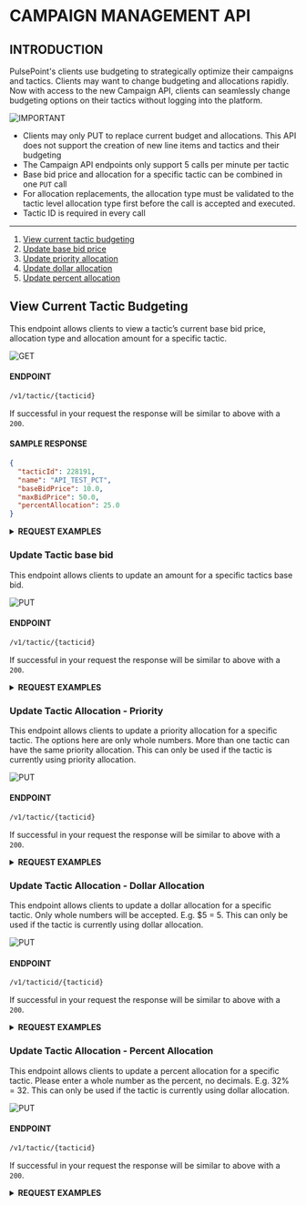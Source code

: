 # CAMPAIGN MANAGEMENT API

## INTRODUCTION

PulsePoint's clients use budgeting to strategically optimize their
campaigns and tactics. Clients may want to change budgeting
and allocations rapidly. Now with access to the new Campaign API,
clients can seamlessly change budgeting options on their tactics
without logging into the platform.

![IMPORTANT](https://img.shields.io/badge/IMPORTANT-red?style=for-the-badge)

- Clients may only PUT to replace
  current budget and allocations.
  This API does not support the
  creation of new line items and
  tactics and their budgeting
- The Campaign API endpoints
  only support 5 calls per minute
  per tactic
- Base bid price and allocation for
  a specific tactic can be combined
  in one `PUT` call
- For allocation replacements, the
  allocation type must be validated
  to the tactic level allocation type
  first before the call is accepted
  and executed.
- Tactic ID is required in every call

---

1. [View current tactic budgeting](#view-current-tactic-budgeting)
2. [Update base bid price](#update-tactic-base-bid)
3. [Update priority allocation](#update-tactic-allocation---priority)
4. [Update dollar allocation](#update-tactic-allocation---dollar-allocation)
5. [Update percent allocation](#update-tactic-allocation---percent-allocation)

## View Current Tactic Budgeting

This endpoint allows clients to view a tactic’s current base bid price, allocation type and allocation
amount for a specific tactic.

![GET](https://img.shields.io/badge/HTTP%20Method-GET-61affe?style=for-the-badge)

#### ENDPOINT

```txt
/v1/tactic/{tacticid}
```

If successful in your request the response will be similar to above with a `200`.

#### SAMPLE RESPONSE

```json
{
  "tacticId": 228191,
  "name": "API_TEST_PCT",
  "baseBidPrice": 10.0,
  "maxBidPrice": 50.0,
  "percentAllocation": 25.0
}
```

<details>
<summary>
    <strong>REQUEST EXAMPLES</strong>
</summary>
<br>
Below are a list of code examples for CURL, Python, Java and JavaScript
<br><br>

#### CURL

```bash
curl --location 'https://lifeapi.pulsepoint.com/RestApi/v1/tactic/123456' \
--header 'Authorization: Bearer <token>'
```

#### PYTHON

```python
import requests

url = "https://lifeapi.pulsepoint.com/RestApi/v1/tactic/123456"

payload = {}
headers = {
  'Authorization': 'Bearer <token>'
}

response = requests.request("GET", url, headers=headers, data=payload)

print(response.text)

```

#### JAVA

```java
OkHttpClient client = new OkHttpClient().newBuilder()
  .build();
MediaType mediaType = MediaType.parse("text/plain");
RequestBody body = RequestBody.create(mediaType, "");
Request request = new Request.Builder()
  .url("https://lifeapi.pulsepoint.com/RestApi/v1/tactic/123456")
  .method("GET", body)
  .addHeader("Authorization", "Bearer <token>")
  .build();
Response response = client.newCall(request).execute();
```

#### JAVASCRIPT

```javascript
const myHeaders = new Headers()
myHeaders.append('Authorization', 'Bearer <token>')

const requestOptions = {
  method: 'GET',
  headers: myHeaders,
  redirect: 'follow',
}

fetch('https://lifeapi.pulsepoint.com/RestApi/v1/tactic/123456', requestOptions)
  .then(response => response.text())
  .then(result => console.log(result))
  .catch(error => console.error(error))
```

</details>

### Update Tactic base bid

This endpoint allows clients to update an amount for a specific tactics base bid.

![PUT](https://img.shields.io/badge/HTTP%20Method-PUT-fca130?style=for-the-badge)

#### ENDPOINT

```txt
/v1/tactic/{tacticid}
```

If successful in your request the response will be similar to above with a `200`.

<details>
<summary>
    <strong>REQUEST EXAMPLES</strong>
</summary>
<br>
Below are a list of code examples for CURL, Python, Java and JavaScript
<br><br>

#### CURL

```bash
curl --location --request PUT 'https://lifeapi.pulsepoint.com/RestApi/v1/tactic/228191' \
--header 'Content-Type: application/json' \
--header 'Authorization: <token>' \
--data '{    "baseBidPrice": 25 }'
```

#### PYTHON

```python
import requests
import json

url = "https://lifeapi.pulsepoint.com/RestApi/v1/tactic/228191"

payload = json.dumps({
  "baseBidPrice": 25
})
headers = {
  'Content-Type': 'application/json',
  'Authorization': '<token>'
}

response = requests.request("PUT", url, headers=headers, data=payload)

print(response.text)

```

#### JAVA

```java
OkHttpClient client = new OkHttpClient().newBuilder()
  .build();
MediaType mediaType = MediaType.parse("application/json");
RequestBody body = RequestBody.create(mediaType, "{    \"baseBidPrice\": 25 }");
Request request = new Request.Builder()
  .url("https://lifeapi.pulsepoint.com/RestApi/v1/tactic/228191")
  .method("PUT", body)
  .addHeader("Content-Type", "application/json")
  .addHeader("Authorization", "<token>")
  .build();
Response response = client.newCall(request).execute();
```

#### JAVASCRIPT

```javascript
const myHeaders = new Headers()
myHeaders.append('Content-Type', 'application/json')
myHeaders.append('Authorization', '<token>')

const raw = JSON.stringify({
  baseBidPrice: 25,
})

const requestOptions = {
  method: 'PUT',
  headers: myHeaders,
  body: raw,
  redirect: 'follow',
}

fetch('https://lifeapi.pulsepoint.com/RestApi/v1/tactic/228191', requestOptions)
  .then(response => response.text())
  .then(result => console.log(result))
  .catch(error => console.error(error))
```

</details>

</details>

### Update Tactic Allocation - Priority

This endpoint allows clients to update a priority allocation for a specific tactic. The options here are only
whole numbers. More than one tactic can have the same priority allocation. This can only be used if the
tactic is currently using priority allocation.

![PUT](https://img.shields.io/badge/HTTP%20Method-PUT-fca130?style=for-the-badge)

#### ENDPOINT

```txt
/v1/tactic/{tacticid}
```

If successful in your request the response will be similar to above with a `200`.

<details>
<summary>
    <strong>REQUEST EXAMPLES</strong>
</summary>
<br>
Below are a list of code examples for CURL, Python, Java and JavaScript
<br><br>

#### CURL

```bash
curl --location --request PUT 'https://lifeapi.pulsepoint.com/RestApi/v1/tactic/228191' \
--header 'Content-Type: application/json' \
--header 'Authorization: <token>' \
--data '{    "priority": 2 }'
```

#### PYTHON

```python
import requests
import json

url = "https://lifeapi.pulsepoint.com/RestApi/v1/tactic/228191"

payload = json.dumps({
  "priority": 2
})
headers = {
  'Content-Type': 'application/json',
  'Authorization': '<token>'
}

response = requests.request("PUT", url, headers=headers, data=payload)

print(response.text)

```

#### JAVA

```java
OkHttpClient client = new OkHttpClient().newBuilder()
  .build();
MediaType mediaType = MediaType.parse("application/json");
RequestBody body = RequestBody.create(mediaType, "{    \"priority\":2 }");
Request request = new Request.Builder()
  .url("https://lifeapi.pulsepoint.com/RestApi/v1/tactic/228191")
  .method("PUT", body)
  .addHeader("Content-Type", "application/json")
  .addHeader("Authorization", "<token>")
  .build();
Response response = client.newCall(request).execute();
```

#### JAVASCRIPT

```javascript
const myHeaders = new Headers()
myHeaders.append('Content-Type', 'application/json')
myHeaders.append('Authorization', '<token>')

const raw = JSON.stringify({
  priority: 2,
})

const requestOptions = {
  method: 'PUT',
  headers: myHeaders,
  body: raw,
  redirect: 'follow',
}

fetch('https://lifeapi.pulsepoint.com/RestApi/v1/tactic/228191', requestOptions)
  .then(response => response.text())
  .then(result => console.log(result))
  .catch(error => console.error(error))
```

</details>

### Update Tactic Allocation - Dollar Allocation

This endpoint allows clients to update a dollar allocation for a specific tactic. Only whole numbers will
be accepted. E.g. $5 = 5. This can only be used if the tactic is currently using dollar allocation.

![PUT](https://img.shields.io/badge/HTTP%20Method-PUT-fca130?style=for-the-badge)

#### ENDPOINT

```txt
/v1/tacticid/{tacticid}
```

If successful in your request the response will be similar to above with a `200`.

<details>
<summary>
    <strong>REQUEST EXAMPLES</strong>
</summary>
<br>
Below are a list of code examples for CURL, Python, Java and JavaScript
<br><br>

#### CURL

```bash
curl --location --request PUT 'https://lifeapi.pulsepoint.com/RestApi/v1/tactic/228191' \
--header 'Content-Type: application/json' \
--header 'Authorization: <token>' \
--data '{    "dollarAllocation": 2 }'
```

#### PYTHON

```python
import requests
import json

url = "https://lifeapi.pulsepoint.com/RestApi/v1/tactic/228191"

payload = json.dumps({
  "dollarAllocation": 2
})
headers = {
  'Content-Type': 'application/json',
  'Authorization': '<token>'
}

response = requests.request("PUT", url, headers=headers, data=payload)

print(response.text)

```

#### JAVA

```java
OkHttpClient client = new OkHttpClient().newBuilder()
  .build();
MediaType mediaType = MediaType.parse("application/json");
RequestBody body = RequestBody.create(mediaType, "{    \"dollarAllocation\": 2 }");
Request request = new Request.Builder()
  .url("https://lifeapi.pulsepoint.com/RestApi/v1/tactic/228191")
  .method("PUT", body)
  .addHeader("Content-Type", "application/json")
  .addHeader("Authorization", "<token>")
  .build();
Response response = client.newCall(request).execute();
```

#### JAVASCRIPT

```javascript
const myHeaders = new Headers()
myHeaders.append('Content-Type', 'application/json')
myHeaders.append('Authorization', '<token>')

const raw = JSON.stringify({
  dollarAllocation: 2,
})

const requestOptions = {
  method: 'PUT',
  headers: myHeaders,
  body: raw,
  redirect: 'follow',
}

fetch('https://lifeapi.pulsepoint.com/RestApi/v1/tactic/228191', requestOptions)
  .then(response => response.text())
  .then(result => console.log(result))
  .catch(error => console.error(error))
```

</details>

### Update Tactic Allocation - Percent Allocation

This endpoint allows clients to update a percent allocation for a specific tactic. Please enter a whole
number as the percent, no decimals. E.g. 32% = 32. This can only be used if the tactic is currently using
dollar allocation.

![PUT](https://img.shields.io/badge/HTTP%20Method-PUT-fca130?style=for-the-badge)

#### ENDPOINT

```txt
/v1/tactic/{tacticid}
```

If successful in your request the response will be similar to above with a `200`.

<details>
<summary>
    <strong>REQUEST EXAMPLES</strong>
</summary>
<br>
Below are a list of code examples for CURL, Python, Java and JavaScript
<br><br>

#### CURL

```bash
curl --location --request PUT 'https://lifeapi.pulsepoint.com/RestApi/v1/tactic/228191' \
--header 'Content-Type: application/json' \
--header 'Authorization: <token>' \
--data '{    "percentAllocation": 25 }'
```

#### PYTHON

```python
import requests
import json

url = "https://lifeapi.pulsepoint.com/RestApi/v1/tactic/228191"

payload = json.dumps({
  "percentAllocation": 25
})
headers = {
  'Content-Type': 'application/json',
  'Authorization': '<token>'
}

response = requests.request("PUT", url, headers=headers, data=payload)

print(response.text)

```

#### JAVA

```java
OkHttpClient client = new OkHttpClient().newBuilder()
  .build();
MediaType mediaType = MediaType.parse("application/json");
RequestBody body = RequestBody.create(mediaType, "{    \"percentAllocation\": 25 }");
Request request = new Request.Builder()
  .url("https://lifeapi.pulsepoint.com/RestApi/v1/tactic/228191")
  .method("PUT", body)
  .addHeader("Content-Type", "application/json")
  .addHeader("Authorization", "<token>")
  .build();
Response response = client.newCall(request).execute();
```

#### JAVASCRIPT

```javascript
const myHeaders = new Headers()
myHeaders.append('Content-Type', 'application/json')
myHeaders.append('Authorization', '<token>')

const raw = JSON.stringify({
  percentAllocation: 25,
})

const requestOptions = {
  method: 'PUT',
  headers: myHeaders,
  body: raw,
  redirect: 'follow',
}

fetch('https://lifeapi.pulsepoint.com/RestApi/v1/tactic/228191', requestOptions)
  .then(response => response.text())
  .then(result => console.log(result))
  .catch(error => console.error(error))
```

</details>
